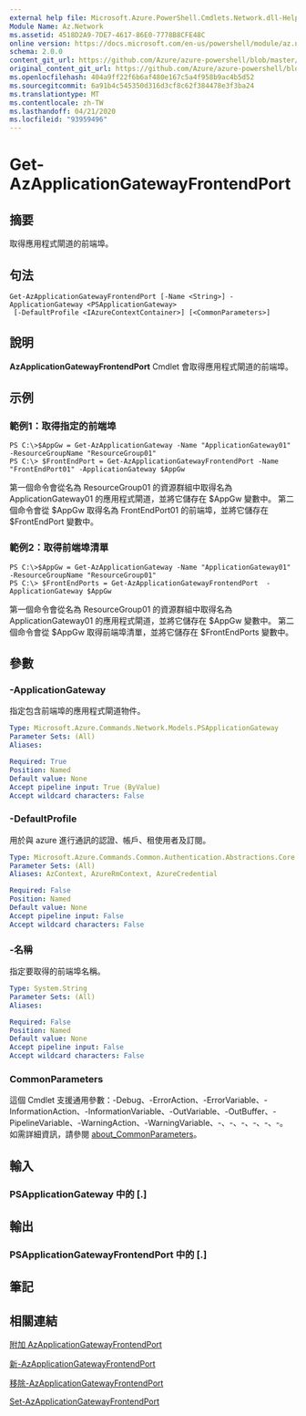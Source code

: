 ```yaml
---
external help file: Microsoft.Azure.PowerShell.Cmdlets.Network.dll-Help.xml
Module Name: Az.Network
ms.assetid: 4518D2A9-7DE7-4617-86E0-7778B8CFE48C
online version: https://docs.microsoft.com/en-us/powershell/module/az.network/get-azapplicationgatewayfrontendport
schema: 2.0.0
content_git_url: https://github.com/Azure/azure-powershell/blob/master/src/Network/Network/help/Get-AzApplicationGatewayFrontendPort.md
original_content_git_url: https://github.com/Azure/azure-powershell/blob/master/src/Network/Network/help/Get-AzApplicationGatewayFrontendPort.md
ms.openlocfilehash: 404a9ff22f6b6af480e167c5a4f958b9ac4b5d52
ms.sourcegitcommit: 6a91b4c545350d316d3cf8c62f384478e3f3ba24
ms.translationtype: MT
ms.contentlocale: zh-TW
ms.lasthandoff: 04/21/2020
ms.locfileid: "93959496"
---
```

# Get-AzApplicationGatewayFrontendPort

## 摘要
取得應用程式閘道的前端埠。

## 句法

```
Get-AzApplicationGatewayFrontendPort [-Name <String>] -ApplicationGateway <PSApplicationGateway>
 [-DefaultProfile <IAzureContextContainer>] [<CommonParameters>]
```

## 說明
**AzApplicationGatewayFrontendPort** Cmdlet 會取得應用程式閘道的前端埠。

## 示例

### 範例1：取得指定的前端埠
```
PS C:\>$AppGw = Get-AzApplicationGateway -Name "ApplicationGateway01" -ResourceGroupName "ResourceGroup01"
PS C:\> $FrontEndPort = Get-AzApplicationGatewayFrontendPort -Name "FrontEndPort01" -ApplicationGateway $AppGw
```

第一個命令會從名為 ResourceGroup01 的資源群組中取得名為 ApplicationGateway01 的應用程式閘道，並將它儲存在 $AppGw 變數中。
第二個命令會從 $AppGw 取得名為 FrontEndPort01 的前端埠，並將它儲存在 $FrontEndPort 變數中。

### 範例2：取得前端埠清單
```
PS C:\>$AppGw = Get-AzApplicationGateway -Name "ApplicationGateway01" -ResourceGroupName "ResourceGroup01"
PS C:\> $FrontEndPorts = Get-AzApplicationGatewayFrontendPort  -ApplicationGateway $AppGw
```

第一個命令會從名為 ResourceGroup01 的資源群組中取得名為 ApplicationGateway01 的應用程式閘道，並將它儲存在 $AppGw 變數中。
第二個命令會從 $AppGw 取得前端埠清單，並將它儲存在 $FrontEndPorts 變數中。

## 參數

### -ApplicationGateway
指定包含前端埠的應用程式閘道物件。

```yaml
Type: Microsoft.Azure.Commands.Network.Models.PSApplicationGateway
Parameter Sets: (All)
Aliases:

Required: True
Position: Named
Default value: None
Accept pipeline input: True (ByValue)
Accept wildcard characters: False
```

### -DefaultProfile
用於與 azure 進行通訊的認證、帳戶、租使用者及訂閱。

```yaml
Type: Microsoft.Azure.Commands.Common.Authentication.Abstractions.Core.IAzureContextContainer
Parameter Sets: (All)
Aliases: AzContext, AzureRmContext, AzureCredential

Required: False
Position: Named
Default value: None
Accept pipeline input: False
Accept wildcard characters: False
```

### -名稱
指定要取得的前端埠名稱。

```yaml
Type: System.String
Parameter Sets: (All)
Aliases:

Required: False
Position: Named
Default value: None
Accept pipeline input: False
Accept wildcard characters: False
```

### CommonParameters
這個 Cmdlet 支援通用參數：-Debug、-ErrorAction、-ErrorVariable、-InformationAction、-InformationVariable、-OutVariable、-OutBuffer、-PipelineVariable、-WarningAction、-WarningVariable、-、-、-、-、-、-。 如需詳細資訊，請參閱 [about_CommonParameters](http://go.microsoft.com/fwlink/?LinkID=113216)。

## 輸入

### PSApplicationGateway 中的 [.]

## 輸出

### PSApplicationGatewayFrontendPort 中的 [.]

## 筆記

## 相關連結

[附加 AzApplicationGatewayFrontendPort](./Add-AzApplicationGatewayFrontendPort.md)

[新-AzApplicationGatewayFrontendPort](./New-AzApplicationGatewayFrontendPort.md)

[移除-AzApplicationGatewayFrontendPort](./Remove-AzApplicationGatewayFrontendPort.md)

[Set-AzApplicationGatewayFrontendPort](./Set-AzApplicationGatewayFrontendPort.md)



